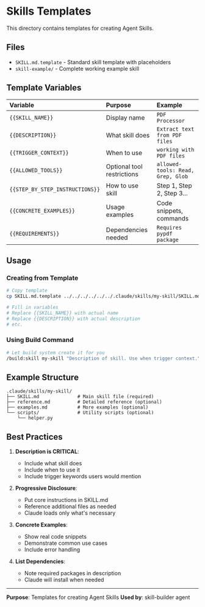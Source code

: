 # Skills Templates

This directory contains templates for creating Agent Skills.

## Files

- `SKILL.md.template` - Standard skill template with placeholders
- `skill-example/` - Complete working example skill

## Template Variables

| Variable | Purpose | Example |
|:---------|:--------|:--------|
| `{{SKILL_NAME}}` | Display name | `PDF Processor` |
| `{{DESCRIPTION}}` | What skill does | `Extract text from PDF files` |
| `{{TRIGGER_CONTEXT}}` | When to use | `working with PDF files` |
| `{{ALLOWED_TOOLS}}` | Optional tool restrictions | `allowed-tools: Read, Grep, Glob` |
| `{{STEP_BY_STEP_INSTRUCTIONS}}` | How to use skill | Step 1, Step 2, Step 3... |
| `{{CONCRETE_EXAMPLES}}` | Usage examples | Code snippets, commands |
| `{{REQUIREMENTS}}` | Dependencies needed | `Requires pypdf package` |

## Usage

### Creating from Template

```bash
# Copy template
cp SKILL.md.template ../../../../../../.claude/skills/my-skill/SKILL.md

# Fill in variables
# Replace {{SKILL_NAME}} with actual name
# Replace {{DESCRIPTION}} with actual description
# etc.
```

### Using Build Command

```bash
# Let build system create it for you
/build:skill my-skill "Description of skill. Use when trigger context."
```

## Example Structure

```
.claude/skills/my-skill/
├── SKILL.md              # Main skill file (required)
├── reference.md          # Detailed reference (optional)
├── examples.md           # More examples (optional)
└── scripts/              # Utility scripts (optional)
    └── helper.py
```

## Best Practices

1. **Description is CRITICAL**:
   - Include what skill does
   - Include when to use it
   - Include trigger keywords users would mention

2. **Progressive Disclosure**:
   - Put core instructions in SKILL.md
   - Reference additional files as needed
   - Claude loads only what's necessary

3. **Concrete Examples**:
   - Show real code snippets
   - Demonstrate common use cases
   - Include error handling

4. **List Dependencies**:
   - Note required packages in description
   - Claude will install when needed

---

**Purpose**: Templates for creating Agent Skills
**Used by**: skill-builder agent
